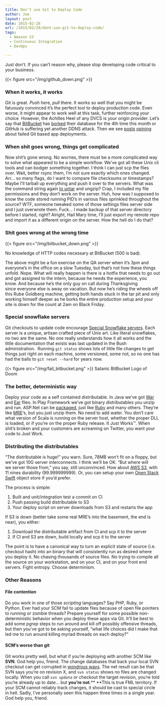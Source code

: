 ```yaml
---
title: Don’t use Git to Deploy Code
author: Joe
layout: post
date: 2015-02-28
url: /2015/02/28/dont-use-git-to-deploy-code/
tags:
  - Amazon S3
  - Continuous Integration
  - DevOps

---
```

<!--Not again GitHub! Save us Muscular Failure Unicorn!-->
Just don&#8217;t. If you can&#8217;t reason why, please stop developing code critical to your business.

{{< figure src="/img/github_down.png" >}}

### When it works, it works

Git is great. _Push_ here, _pull_ there. It works so well that you might be fatuously convinced it&#8217;s the perfect tool to deploy production code. Even worse, it might appear to work well at this task, further reinforcing your choice  However, the Achilles Heel of any DVCS is your origin provider. Let&#8217;s say that [BitBucket](https://twitter.com/bitbucket/status/460418803805855745) has [borked](https://twitter.com/search?q=%40BitBucket%20down&src=typd) their database for the 4th time this month or GitHub is suffering yet another DDNS attack. Then we see [posts](http://jorgennilsson.com/article/there-is-always-a-drawback-bitbucket-major-outage) [opining](https://bitbucket.org/alixandru/bitbucket-sync/issue/19/post-hook-deployment-stopped-working) about failed Git based app deployments.

### When shit goes wrong, things get complicated

Now shit&#8217;s gone wrong. No worries, there must be a more complicated way to solve what appeared to be a simple workflow. We&#8217;ve got all these Unix cli tools and can bodger something together. I think I can just scp the files over. Wait, better rsync them, I&#8217;m not sure exactly which ones changed. Arr&#8230; so many flags, do I want to compare file checksums or timestamps? Maybe I&#8217;ll tarball up everything and push it over to the servers. What was the command string again [to untar](https://xkcd.com/1168/) and ungzip? Crap, I included my file permissions and they don&#8217;t work on the server. Huh, how was I supposed to know the code stored running PID&#8217;s in various files sprinkled throughout the source? WTF, someone tweaked some of those settings files server side and I just overwrote them. Fuck&#8230; I made backup of that server directory before I started, right? Alright, Hail Mary time, I&#8217;ll just export my remote repo and import it as a different origin on the server. How the hell do I do that?

### Shit goes wrong at the wrong time

{{< figure src="/img/bitbucket_down.png" >}}
  
No knowledge of HTTP codes necessary at BitBucket (500 is bad).

The above might be a fun exercise on the QA server when it&#8217;s 3pm and everyone&#8217;s in the office on a slow Tuesday, but that&#8217;s not how these things unfold. Nope. What will really happen is there is a hotfix that needs to go out and got assigned to the intern, because he needs the experience, you know. And because he&#8217;s the only guy on call during Thanksgiving since everyone else is away on vacation. But now he&#8217;s riding the wheels off this Rube Goldberg machine, getting both hands stuck in the tar pit and only working himself deeper as he borks the entire production setup and your site is down for the count at 2am on Black Friday.

### Special snowflake servers

Git checkouts to update code encourage [Special Snowflake servers](http://martinfowler.com/bliki/SnowflakeServer.html). Each server is a unique, artisan crafted piece of Unix art. Like literal snowflakes, no two are the same. No one really understands how it all works and the little documentation that exists was last updated in the Bush administration.  Running `git status` shows lots of little file changes to get things just right on each machine, some versioned, some not, so no one has had the balls to `git reset --hard` for years now.

{{< figure src="/img/fail_bitbucket.png" >}}
Satanic BitBucket Logo of Doom

### The better, deterministic way

Deploy your code as a self contained distributable. In Java we&#8217;ve got [War](http://en.wikipedia.org/wiki/WAR_%28file_format%29) and [Ear](http://en.wikipedia.org/wiki/EAR_%28file_format%29) files. In Play Framework we&#8217;ve got binary distributables you unzip and run. ASP.Net can be <a href="https://msdn.microsoft.com/en-us/library/dd465323%28v=vs.110%29.aspx" target="_blank">packaged</a>, just like <a href="https://www.ruby-toolbox.com/categories/packaging_to_executables" target="_blank">Ruby</a> and many others. They&#8217;re like <a href="http://en.wikipedia.org/wiki/Meal,_Ready-to-Eat" target="_blank">MRE</a>&#8216;s, but you just unzip them. No need to add water. You don&#8217;t care what version of Scala is running on the server host, whether the proper DLL is loaded, or if you&#8217;re on the proper Ruby release. It Just Works™. When shit&#8217;s broken and your customers are screaming on Twitter, you want your code to Just Work.

### Distributing the distributables

&#8220;The distributable is huge!&#8221; you warn. Sure, 78MB won&#8217;t fit on a floppy, but we&#8217;ve got 10G server interconnects. I think we&#8217;ll be OK. &#8220;But where will we server those from,&#8221; you say, still unconvinced. How about <a href="http://aws.amazon.com/s3/" target="_blank">AWS S3</a>, with 11 nines durability (99.999999999). Or, you can setup your own <a href="http://docs.openstack.org/developer/swift/" target="_blank">Open Stack Swift</a> object store if you&#8217;d prefer.

The process is simple:

  1. Built and unit/integration test a commit on CI
  2. Push passing build distributable to S3
  3. Your deploy script on server downloads from S3 and restarts the app

If S3 is down (better take some real MRE&#8217;s into the basement, the end is near), you either:

  1. Download the distributable artifact from CI and scp it to the server
  2. If CI and S3 are down, build locally and scp it to the server

The point is to have a canonical way to turn an explicit state of source (i.e. checkout hash) into an binary that will consistently run as desired where you deploy it. No chasing thousands of source files. No trying to compile all the source on your workstation, and on your CI, and on your front end servers. Fight entropy. Choose determinism.

### Other Reasons

#### File contention

Do you work in one of those _scripting_ languages? Say PHP, Ruby, or Python. Ever had your SCM fail to update files because of open file pointers to running or zombie threads? Prepare yourself for some possible non-deterministic behavior when you deploy these apps via Git. It&#8217;ll be best to add some _pgrep_ steps to run around and kill off possibly offensive threads, but then you&#8217;ve got to be asking yourself, &#8220;what life choices did I make that led me to run around killing myriad threads on each deploy?&#8221;

#### SCM&#8217;s worse than git

Git works pretty well, but what if you&#8217;re deploying with another SCM like **SVN**. God help you, friend. The change databases that back your local SVN checkout can get corrupted in [wondrous ways](https://stackoverflow.com/questions/335987/how-can-a-svn-repository-become-corrupt). The net result can be that SVN says you&#8217;re on revision X, and `svn status` shows no files are changed locally. When you call `svn update` or checkout the target revision, you&#8217;re told you&#8217;re already up to date&#8230; but **you&#8217;re not**.** **This is true FML territory. If your SCM cannot reliably track changes, it should be cast to special circle in hell. Sadly, I&#8217;ve personally seen this happen three times in a single year. God help you, friend.
